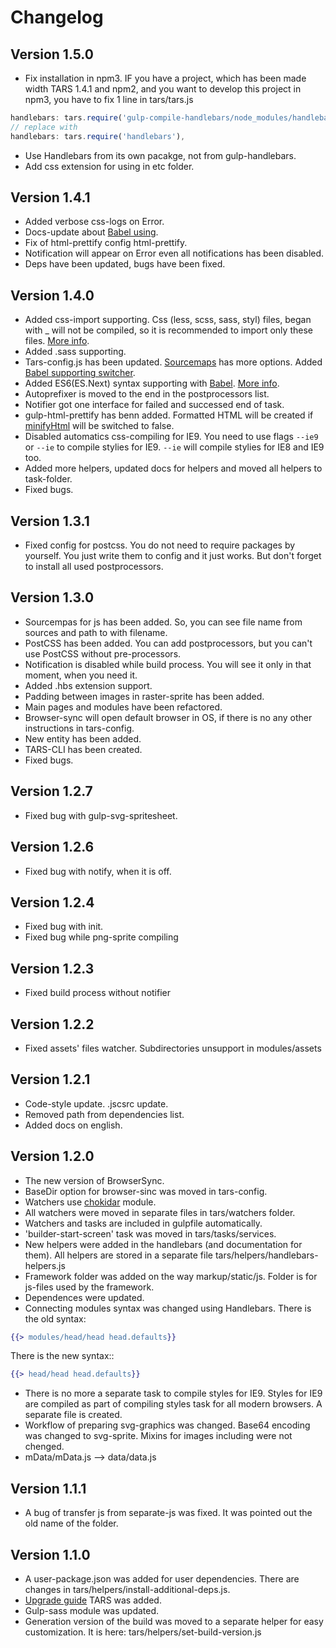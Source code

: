 # Changelog

## Version 1.5.0

* Fix installation in npm3. IF you have a project, which has been made width TARS 1.4.1 and npm2, and you want to develop this project in npm3, you have to fix 1 line in tars/tars.js
```javascript
handlebars: tars.require('gulp-compile-handlebars/node_modules/handlebars'),
// replace with
handlebars: tars.require('handlebars'),
```
* Use Handlebars from its own pacakge, not from gulp-handlebars.
* Add css extension for using in etc folder.

## Version 1.4.1

* Added verbose css-logs  on Error.
* Docs-update about [Babel using](js-processing.md).
* Fix of html-prettify config html-prettify.
* Notification will appear on Error even all notifications has been disabled.
* Deps have been updated, bugs have been fixed.

## Version 1.4.0

* Added css-import supporting. Css (less, scss, sass, styl) files, began with _ will not be compiled, so it is recommended to import only these files. [More info](css-processing.md).
* Added .sass supporting.
* Tars-config.js has been updated. [Sourcemaps](options.md#sourcemaps) has more options. Added [Babel supporting switcher](options.md#usebabel).
* Added ES6(ES.Next) syntax supporting with [Babel](options.md#usebabel). [More info](js-processing.md).
* Autoprefixer is moved to the end in the postprocessors list.
* Notifier got one interface for failed and successed end of task.
* gulp-html-prettify has benn added. Formatted HTML will be created if [minifyHtml](options.md#minifyhtml) will be switched to false.
* Disabled automatics css-compiling for IE9. You need to use flags `--ie9` or `--ie` to compile stylies for IE9. `--ie` will compile stylies for IE8 and IE9 too.
* Added more helpers, updated docs for helpers and moved all helpers to task-folder.
* Fixed bugs.

## Version 1.3.1

* Fixed config for postcss. You do not need to require packages by yourself. You just write them to config and it just works. But don't forget to install all used postprocessors.

## Version 1.3.0

* Sourcempas for js has been added. So, you can see file name from sources and path to with filename.
* PostCSS has been added. You can add postprocessors, but you can't use PostCSS without pre-processors.
* Notification is disabled while build process. You will see it only in that  moment, when you need it.
* Added .hbs extension support.
* Padding between images in raster-sprite has been added.
* Main pages and modules have been refactored.
* Browser-sync will open default browser in OS, if there is no any other instructions in tars-config.
* New entity has been added.
* TARS-CLI has been created.
* Fixed bugs.

## Version 1.2.7

* Fixed bug with gulp-svg-spritesheet.

## Version 1.2.6

* Fixed bug with notify, when it is off.

## Version 1.2.4

* Fixed bug with init.
* Fixed bug while png-sprite compiling

## Version 1.2.3

* Fixed build process without notifier

## Version 1.2.2

* Fixed assets' files watcher. Subdirectories unsupport in modules/assets

## Version 1.2.1

* Code-style update. .jscsrc update.
* Removed path from dependencies list.
* Added docs on english.

## Version 1.2.0

* The new version of BrowserSync.
* BaseDir option for browser-sinc was moved in tars-config.
* Watchers use [chokidar](https://github.com/paulmillr/chokidar) module.
* All watchers were moved in separate files in tars/watchers folder.
* Watchers and tasks are included in gulpfile automatically.
* 'builder-start-screen' task was moved in tars/tasks/services.
* New helpers were added in the handlebars (and documentation for them). All helpers are stored in a separate file tars/helpers/handlebars-helpers.js
* Framework folder was added on the way markup/static/js. Folder is for js-files used by the framework.
* Dependences were updated.
* Connecting modules syntax was changed using Handlebars. There is the old syntax:
```handlebars
{{> modules/head/head head.defaults}}
```

There is the new syntax::
```handlebars
{{> head/head head.defaults}}
```

* There is no more a separate task to compile styles for IE9.  Styles for IE9 are compiled as part of compiling styles task  for all modern browsers. A separate file is created.
* Workflow of preparing svg-graphics was changed. Base64 encoding was changed to svg-sprite. Mixins for images including were not chenged.
* mData/mData.js –> data/data.js

## Version 1.1.1

* A bug of transfer js from separate-js was fixed. It was pointed out the old name of the folder.

## Version 1.1.0

* A user-package.json was added for user dependencies. There are changes in tars/helpers/install-additional-deps.js.
* [Upgrade guide](update-guide.md) TARS was added.
* Gulp-sass module was updated.
* Generation version of the build was moved to a separate helper for easy customization. It is here: tars/helpers/set-build-version.js
